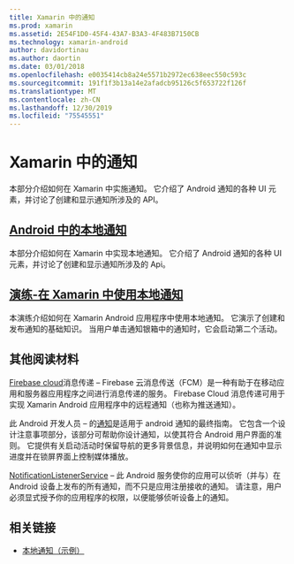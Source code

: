 ```yaml
---
title: Xamarin 中的通知
ms.prod: xamarin
ms.assetid: 2E54F1D0-45F4-43A7-B3A3-4F483B7150CB
ms.technology: xamarin-android
author: davidortinau
ms.author: daortin
ms.date: 03/01/2018
ms.openlocfilehash: e0035414cb8a24e5571b2972ec638eec550c593c
ms.sourcegitcommit: 191f1f3b13a14e2afadcb95126c5f653722f126f
ms.translationtype: MT
ms.contentlocale: zh-CN
ms.lasthandoff: 12/30/2019
ms.locfileid: "75545551"
---
```

# <a name="notifications-in-xamarinandroid"></a>Xamarin 中的通知

本部分介绍如何在 Xamarin 中实施通知。 它介绍了 Android 通知的各种 UI 元素，并讨论了创建和显示通知所涉及的 API。

## <a name="local-notifications-in-androidlocal-notificationsmd"></a>[Android 中的本地通知](local-notifications.md)

本部分介绍如何在 Xamarin 中实现本地通知。 它介绍了 Android 通知的各种 UI 元素，并讨论了创建和显示通知所涉及的 Api。

## <a name="walkthrough---using-local-notifications-in-xamarinandroidlocal-notifications-walkthroughmd"></a>[演练-在 Xamarin 中使用本地通知](local-notifications-walkthrough.md)  

本演练介绍如何在 Xamarin Android 应用程序中使用本地通知。 它演示了创建和发布通知的基础知识。 当用户单击通知银箱中的通知时，它会启动第二个活动。 

## <a name="further-reading"></a>其他阅读材料

[Firebase cloud](~/android/data-cloud/google-messaging/firebase-cloud-messaging.md)消息传递 &ndash; Firebase 云消息传送（FCM）是一种有助于在移动应用和服务器应用程序之间进行消息传递的服务。 Firebase Cloud 消息传递可用于实现 Xamarin Android 应用程序中的远程通知（也称为推送通知）。

此 Android 开发人员 &ndash; 的[通知](https://developer.android.com/guide/topics/ui/notifiers/notifications.html)是适用于 android 通知的最终指南。 它包含一个设计注意事项部分，该部分可帮助你设计通知，以使其符合 Android 用户界面的准则。 它提供有关启动活动时保留导航的更多背景信息，并说明如何在通知中显示进度并在锁屏界面上控制媒体播放。

[NotificationListenerService](xref:Android.Service.Notification.NotificationListenerService) &ndash; 此 Android 服务使你的应用可以侦听（并与）在 Android 设备上发布的所有通知，而不只是应用注册接收的通知。
请注意，用户必须显式授予你的应用程序的权限，以便能够侦听设备上的通知。

## <a name="related-links"></a>相关链接

- [本地通知（示例）](https://docs.microsoft.com/samples/xamarin/monodroid-samples/localnotifications)

